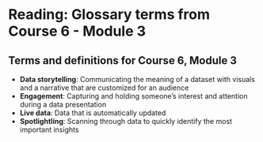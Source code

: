 # Reading: Glossary terms from Course 6 - Module 3

## Terms and definitions for Course 6, Module 3

- **Data storytelling**: Communicating the meaning of a dataset with visuals and a narrative that are customized for an audience
- **Engagement**: Capturing and holding someone’s interest and attention during a data presentation
- **Live data**: Data that is automatically updated
- **Spotlightling**: Scanning through data to quickly identify the most important insights

